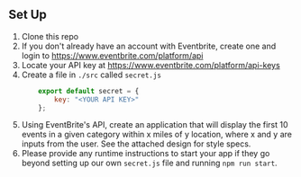 ## Set Up

1. Clone this repo
2. If you don't already have an account with Eventbrite, create one and login to https://www.eventbrite.com/platform/api
3. Locate your API key at https://www.eventbrite.com/platform/api-keys
4. Create a file in `./src` called `secret.js`
   ```Javascript
       export default secret = {
           key: "<YOUR API KEY>"
       };
   ```
5. Using EventBrite's API, create an application that will display the first 10 events in a given category within x miles of y location, where x and y are inputs from the user. See the attached design for style specs.
6. Please provide any runtime instructions to start your app if they go beyond setting up our own `secret.js` file and running `npm run start`.
